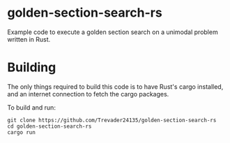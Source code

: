 # golden-section-search-rs
Example code to execute a golden section search on a unimodal problem written in Rust.

# Building
The only things required to build this code is to have Rust's cargo installed, and an internet connection to fetch the cargo packages.

To build and run:
```
git clone https://github.com/Trevader24135/golden-section-search-rs
cd golden-section-search-rs
cargo run
```
